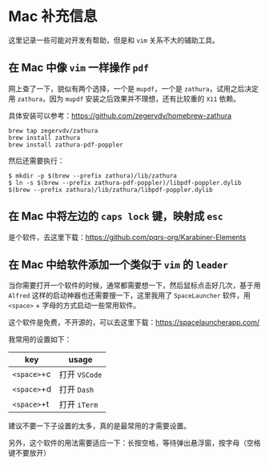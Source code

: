 # Mac 补充信息

这里记录一些可能对开发有帮助，但是和 `vim` 关系不大的辅助工具。

## 在 Mac 中像 `vim` 一样操作 `pdf`

网上查了一下，貌似有两个选择，一个是 `mupdf`，一个是 `zathura`，试用之后决定用 `zathura`，因为 `mupdf` 安装之后效果并不理想，还有比较重的 `X11` 依赖。

具体安装可以参考：https://github.com/zegervdv/homebrew-zathura

```
brew tap zegervdv/zathura
brew install zathura
brew install zathura-pdf-poppler
```

然后还需要执行：

```
$ mkdir -p $(brew --prefix zathura)/lib/zathura
$ ln -s $(brew --prefix zathura-pdf-poppler)/libpdf-poppler.dylib $(brew --prefix zathura)/lib/zathura/libpdf-poppler.dylib
```

## 在 Mac 中将左边的 `caps lock` 键，映射成 `esc`

是个软件，去这里下载：https://github.com/pqrs-org/Karabiner-Elements


## 在 Mac 中给软件添加一个类似于 `vim` 的 `leader`

当你需要打开一个软件的时候，通常都需要想一下，然后鼠标点击好几次，基于用 `Alfred` 这样的启动神器也还需要搜一下，这里我用了 `SpaceLauncher` 软件，用 `<space>` + 字母的方式启动一些常用软件。

这个软件是免费，不开源的，可以去这里下载：https://spacelauncherapp.com/

我常用的设置如下：

| key         | usage         |
|-------------|---------------|
| `<space>`+c | 打开 `VSCode` |
| `<space>`+d | 打开 `Dash`   |
| `<space>`+t | 打开 `iTerm`  |

建议不要一下子设置的太多，真的是最常用的才需要设置。

另外，这个软件的用法需要适应一下：长按空格，等待弹出悬浮窗，按字母（空格键不要放开）
